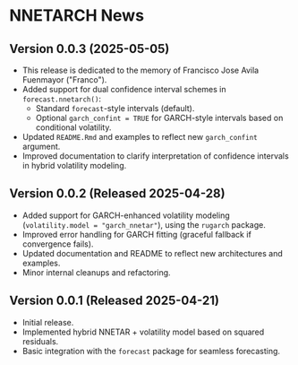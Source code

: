 # NNETARCH News

## Version 0.0.3 (2025-05-05)

-   This release is dedicated to the memory of Francisco Jose Avila Fuenmayor ("Franco").
-   Added support for dual confidence interval schemes in `forecast.nnetarch()`:
    -   Standard `forecast`-style intervals (default).
    -   Optional `garch_confint = TRUE` for GARCH-style intervals based on conditional volatility.
-   Updated `README.Rmd` and examples to reflect new `garch_confint` argument.
-   Improved documentation to clarify interpretation of confidence intervals in hybrid volatility modeling.

## Version 0.0.2 (Released 2025-04-28)

-   Added support for GARCH-enhanced volatility modeling (`volatility.model = "garch_nnetar"`), using the `rugarch` package.
-   Improved error handling for GARCH fitting (graceful fallback if convergence fails).
-   Updated documentation and README to reflect new architectures and examples.
-   Minor internal cleanups and refactoring.

## Version 0.0.1 (Released 2025-04-21)

-   Initial release.
-   Implemented hybrid NNETAR + volatility model based on squared residuals.
-   Basic integration with the `forecast` package for seamless forecasting.
